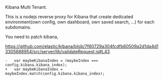 Kibana Multi Tenant.

This is a nodejs reverse proxy for Kibana that create dedicated environment(own config, own dashboard, own saved search, ...) for each subdomains.

You need to patch kibana, 

https://github.com/elastic/kibana/blob/7f60729a304fcdfb60509a2d1da4d13305688954/src/server/lib/validateRequest.js#L43

    -   var maybeKibanaIndex = (maybeIndex === config.kibana.kibana_index);
    +   var maybeKibanaIndex = maybeIndex.match(config.kibana.kibana_index);
